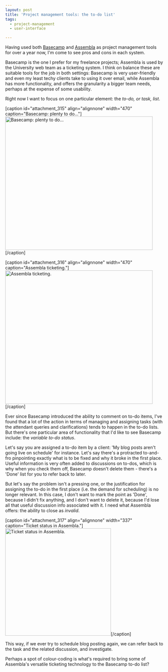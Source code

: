 ```yaml
---
layout: post
title: 'Project management tools: the to-do list'
tags:
  - project-management
  - user-interface

---
```


Having used both <a href="http://basecamphq.com/">Basecamp</a> and <a href="http://www.assembla.com/">Assembla</a> as project management tools for over a year now, I'm come to see pros and cons in each system. 

Basecamp is the one I prefer for my freelance projects; Assembla is used by the University web team as a ticketing system. I think on balance these are suitable tools for the job in both settings: Basecamp is very user-friendly and even my least techy clients take to using it over email, while Assembla has more functionality, and offers the granularity a bigger team needs, perhaps at the expense of some usability.

Right now I want to focus on one particular element: the <em>to-do, or task, list</em>.

[caption id="attachment_315" align="alignnone" width="470" caption="Basecamp: plenty to do..."]<a href="http://www.strangerpixel.com/blog/wp-content/uploads/2009/10/base-todo.jpg"><img class="size-medium wp-image-315" title="base-todo" src="http://www.strangerpixel.com/blog/wp-content/uploads/2009/10/base-todo-470x425.jpg" alt="Basecamp: plenty to do..." width="470" height="425" /></a>[/caption]

[caption id="attachment_316" align="alignnone" width="470" caption="Assembla ticketing."]<a href="http://www.strangerpixel.com/blog/wp-content/uploads/2009/10/assemblaticket.jpg"><img class="size-medium wp-image-316" title="assemblaticket" src="http://www.strangerpixel.com/blog/wp-content/uploads/2009/10/assemblaticket-470x425.jpg" alt="Assembla ticketing." width="470" height="425" /></a>[/caption]

Ever since Basecamp introduced the ability to comment on to-do items, I've found that a lot of the action in terms of managing and assigning tasks (with the attendant queries and clarifications) tends to happen in the to-do lists. But there's one particular area of functionality that I'd like to see Basecamp include: the <em>variable to-do status</em>.

Let's say you are assigned a to-do item by a client: 'My blog posts aren't going live on schedule' for instance. Let's say there's a protracted to-and-fro pinpointing exactly what is to be fixed and why it broke in the first place. Useful information is very often added to discussions on to-dos, which is why when you check them off, Basecamp doesn't delete them - there's a 'Done' list for you to refer back to later.

But let's say the problem isn't a pressing one, or the justification for assigning the to-do in the first place (i.e. the demand for scheduling) is no longer relevant. In this case, I don't want to mark the point as 'Done', because I didn't fix anything, and I don't want to delete it, because I'd lose all that useful discussion info associated with it. I need what Assembla offers: the ability to close as <em>invalid</em>.

[caption id="attachment_317" align="alignnone" width="337" caption="Ticket status in Assembla."]<a href="http://www.strangerpixel.com/blog/wp-content/uploads/2009/10/ticket-status.jpg"><img class="size-full wp-image-317" title="ticket-status" src="http://www.strangerpixel.com/blog/wp-content/uploads/2009/10/ticket-status.jpg" alt="Ticket status in Assembla." width="337" height="342" /></a>[/caption]

This way, if we ever try to schedule blog posting again, we can refer back to the task and the related discussion, and investigate.

Perhaps a spot of colour-coding is what's required to bring some of Assembla's versatile ticketing technology to the Basecamp to-do list?
